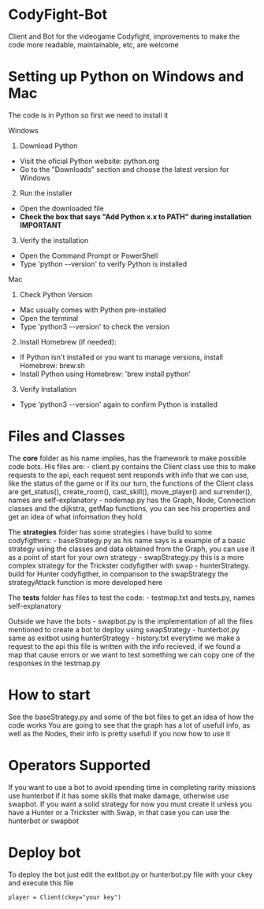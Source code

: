 # CodyFight-Bot
Client and Bot for the videogame Codyfight, improvements to make the code more readable, maintainable, etc, are welcome

# Setting up Python on Windows and Mac
The code is in Python so first we need to install it

Windows

1. Download Python
  - Visit the oficial Python website: python.org
  - Go to the "Downloads" section and choose the latest version for Windows
2. Run the installer
  - Open the downloaded file
  - **Check the box that says "Add Python x.x to PATH" during installation**  __IMPORTANT__
3. Verify the installation
  - Open the Command Prompt or PowerShell
  - Type 'python --version' to verify Python is installed

Mac

1. Check Python Version
  - Mac usually comes with Python pre-installed
  - Open the terminal
  - Type 'python3 --version' to check the version
2. Install Homebrew (if needed):
  - If Python isn't installed or you want to manage versions, install Homebrew: brew.sh
  - Install Python using Homebrew: 'brew install python'
3. Verify Installation
  - Type 'python3 --version' again to confirm Python is installed

# Files and Classes

The **core** folder as his name implies, has the framework to make possible code bots. His files are:
	- client.py contains the Client class use this to make requests to the api, each request sent responds with info that we can use, like the status of the game or if its our turn, the functions of the Client class are get_status(), create_room(), cast_skill(), move_player() and surrender(), names are self-explanatory 
	- nodemap.py has the Graph, Node, Connection classes and the dijkstra, getMap functions, you can see his properties and get an idea of what information they hold

The **strategies** folder has some strategies i have build to some codyfigthers:
	- baseStrategy.py as his name says is a example of a basic strategy using the classes and data obtained from the Graph, you can use it as a point of start for your own strategy
	- swapStrategy.py this is a more complex strategy for the Trickster codyfigther with swap
	- hunterStrategy. build for Hunter codyfigther, in comparison to the swapStrategy the strategyAttack function is more developed here

The **tests** folder has files to test the code:
	- testmap.txt and tests.py, names self-explanatory

Outside we have the bots
	- swapbot.py is the implementation of all the files mentioned to create a bot to deploy using swapStrategy
	- hunterbot.py same as exitbot using hunterStrategy
	- history.txt everytime we make a request to the api this file is written with the info recieved, if we found a map that cause errors or we want to test something we can copy one of the responses in the testmap.py

# How to start
See the baseStrategy.py and some of the bot files to get an idea of how the code works
You are going to see that the graph has a lot of usefull info, as well as the Nodes, their info is pretty usefull if you now how to use it

# Operators Supported
If you want to use a bot to avoid spending time in completing rarity missions use hunterbot if it has some skills that make damage, otherwise use swapbot.
If you want a solid strategy for now you must create it unless you have a Hunter or a Trickster with Swap, in that case you can use the hunterbot or swapbot

# Deploy bot
To deploy the bot just edit the exitbot.py or hunterbot.py file with your ckey and execute this file
```
player = Client(ckey="your key")

